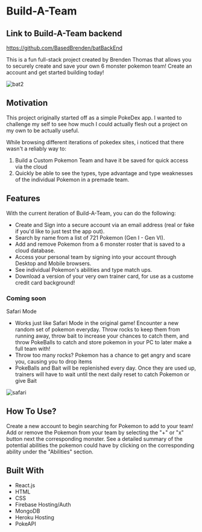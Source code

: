 # Build-A-Team
## Link to Build-A-Team backend
https://github.com/BasedBrenden/batBackEnd

This is a fun full-stack project created by Brenden Thomas that allows you to securely create and save your own 6 monster pokemon team! Create an account and get started building today!

![bat2](https://github.com/BasedBrenden/Build-a-Team2/assets/19752877/59b2b833-a805-41f3-9bfc-1653b94def33)

## Motivation

This project originally started off as a simple PokeDex app. I wanted to challenge my self to see how much I could actually flesh out a project on my own to be actually useful. 

While browsing different iterations of pokedex sites, i noticed that there wasn't a reliably way to:

1. Build a Custom Pokemon Team and have it be saved for quick access via the cloud
2. Quickly be able to see the types, type advantage and type weaknesses of the individual Pokemon in a premade team.

## Features

With the current iteration of Build-A-Team, you can do the following:

 - Create and Sign into a secure account via an email address (real or fake if you'd like to just test the app out).
 - Search by name from a list of 721 Pokemon (Gen I - Gen VI).
 - Add and remove Pokemon from a 6 monster roster that is saved to a cloud database.
 - Access your personal team by signing into your account through Desktop and Mobile browsers.
 - See individual Pokemon's abilities and type match ups.
 - Download a version of your very own trainer card, for use as a custome credit card background!
### Coming soon
 
Safari Mode
  - Works just like Safari Mode in the original game! Encounter a new random set of pokemon everyday. Throw rocks to keep them from running away, throw bait to increase your chances to catch them, and throw PokeBalls to catch and store pokemon in your PC to later make a full team with!
  - Throw too many rocks? Pokemon has a chance to get angry and scare you, causing you to drop items
  - PokeBalls and Bait will be replenished every day. Once they are used up, trainers will have to wait until the next daily reset to catch Pokemon or give Bait


![safari](https://user-images.githubusercontent.com/19752877/215659493-280f7d8f-9c70-45c5-9bad-58e7cd317514.gif)



## How To Use?

Create a new account to begin searching for Pokemon to add to your team! Add or remove the Pokemon from your team by selecting the "+" or "x" button next the corresponding monster. See a detailed summary of the potential abilities the pokemon could have by clicking on the corresponding ability under the "Abilities" section.

## Built With
  - React.js
  - HTML
  - CSS
  - Firebase Hosting/Auth
  - MongoDB
  - Heroku Hosting
  - PokeAPI

